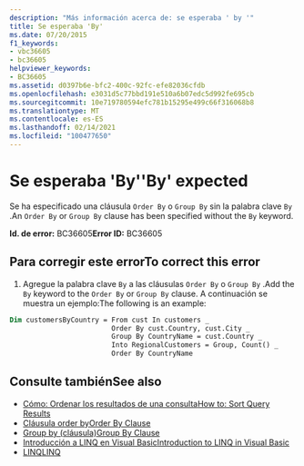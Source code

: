```yaml
---
description: "Más información acerca de: se esperaba ' by '"
title: Se esperaba 'By'
ms.date: 07/20/2015
f1_keywords:
- vbc36605
- bc36605
helpviewer_keywords:
- BC36605
ms.assetid: d0397b6e-bfc2-400c-92fc-efe82036cfdb
ms.openlocfilehash: e3031d5c77bbd191e510a6b07edc5d992fe695cb
ms.sourcegitcommit: 10e719780594efc781b15295e499c66f316068b8
ms.translationtype: MT
ms.contentlocale: es-ES
ms.lasthandoff: 02/14/2021
ms.locfileid: "100477650"
---
```

# <a name="by-expected"></a><span data-ttu-id="8cf7c-103">Se esperaba 'By'</span><span class="sxs-lookup"><span data-stu-id="8cf7c-103">'By' expected</span></span>

<span data-ttu-id="8cf7c-104">Se ha especificado una cláusula `Order By` o `Group By` sin la palabra clave `By` .</span><span class="sxs-lookup"><span data-stu-id="8cf7c-104">An `Order By` or `Group By` clause has been specified without the `By` keyword.</span></span>  
  
 <span data-ttu-id="8cf7c-105">**Id. de error:** BC36605</span><span class="sxs-lookup"><span data-stu-id="8cf7c-105">**Error ID:** BC36605</span></span>  
  
## <a name="to-correct-this-error"></a><span data-ttu-id="8cf7c-106">Para corregir este error</span><span class="sxs-lookup"><span data-stu-id="8cf7c-106">To correct this error</span></span>  
  
1. <span data-ttu-id="8cf7c-107">Agregue la palabra clave `By` a las cláusulas `Order By` o `Group By` .</span><span class="sxs-lookup"><span data-stu-id="8cf7c-107">Add the `By` keyword to the `Order By` or `Group By` clause.</span></span> <span data-ttu-id="8cf7c-108">A continuación se muestra un ejemplo:</span><span class="sxs-lookup"><span data-stu-id="8cf7c-108">The following is an example:</span></span>  
  
```vb  
Dim customersByCountry = From cust In customers _  
                         Order By cust.Country, cust.City _  
                         Group By CountryName = cust.Country _  
                         Into RegionalCustomers = Group, Count() _  
                         Order By CountryName  
```  
  
## <a name="see-also"></a><span data-ttu-id="8cf7c-109">Consulte también</span><span class="sxs-lookup"><span data-stu-id="8cf7c-109">See also</span></span>

- [<span data-ttu-id="8cf7c-110">Cómo: Ordenar los resultados de una consulta</span><span class="sxs-lookup"><span data-stu-id="8cf7c-110">How to: Sort Query Results</span></span>](../programming-guide/language-features/linq/how-to-sort-query-results-by-using-linq.md)
- [<span data-ttu-id="8cf7c-111">Cláusula order by</span><span class="sxs-lookup"><span data-stu-id="8cf7c-111">Order By Clause</span></span>](../language-reference/queries/order-by-clause.md)
- [<span data-ttu-id="8cf7c-112">Group by (cláusula)</span><span class="sxs-lookup"><span data-stu-id="8cf7c-112">Group By Clause</span></span>](../language-reference/queries/group-by-clause.md)
- [<span data-ttu-id="8cf7c-113">Introducción a LINQ en Visual Basic</span><span class="sxs-lookup"><span data-stu-id="8cf7c-113">Introduction to LINQ in Visual Basic</span></span>](../programming-guide/language-features/linq/introduction-to-linq.md)
- [<span data-ttu-id="8cf7c-114">LINQ</span><span class="sxs-lookup"><span data-stu-id="8cf7c-114">LINQ</span></span>](../programming-guide/language-features/linq/index.md)
